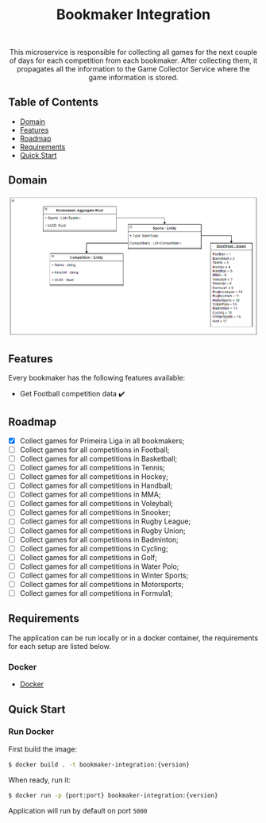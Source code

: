 <h1 align="center"> Bookmaker Integration </h1> <br>

<p align="center">
  This microservice is responsible for collecting all games for the next couple of days for each competition from each bookmaker. After collecting them, it propagates all the information to the Game Collector Service where the game information is stored.
</p>

## Table of Contents

- [Domain](#introduction)
- [Features](#features)
- [Roadmap](#roadmap)
- [Requirements](#requirements)
- [Quick Start](#quick-start)

## Domain

![Domain](https://github.com/skullizador/bookmaker-integration/blob/main/resources/domain.png)

## Features

Every bookmaker has the following features available:
* Get Football competition data :heavy_check_mark:

## Roadmap

* [x] Collect games for Primeira Liga in all bookmakers;
* [ ] Collect games for all competitions in Football;
* [ ] Collect games for all competitions in Basketball;
* [ ] Collect games for all competitions in Tennis;
* [ ] Collect games for all competitions in Hockey;
* [ ] Collect games for all competitions in Handball;
* [ ] Collect games for all competitions in MMA;
* [ ] Collect games for all competitions in Voleyball;
* [ ] Collect games for all competitions in Snooker;
* [ ] Collect games for all competitions in Rugby League;
* [ ] Collect games for all competitions in Rugby Union;
* [ ] Collect games for all competitions in Badminton;
* [ ] Collect games for all competitions in Cycling;
* [ ] Collect games for all competitions in Golf;
* [ ] Collect games for all competitions in Water Polo;
* [ ] Collect games for all competitions in Winter Sports;
* [ ] Collect games for all competitions in Motorsports;
* [ ] Collect games for all competitions in Formula1;

## Requirements
The application can be run locally or in a docker container, the requirements for each setup are listed below.

### Docker
* [Docker](https://www.docker.com/get-docker)

## Quick Start 
### Run Docker

First build the image:
```bash
$ docker build . -t bookmaker-integration:{version}
```

When ready, run it:
```bash
$ docker run -p {port:port} bookmaker-integration:{version}
```

Application will run by default on port `5000`